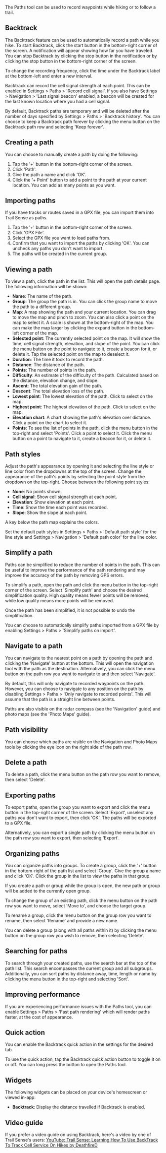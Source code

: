 The Paths tool can be used to record waypoints while hiking or to follow a trail.

## Backtrack
The Backtrack feature can be used to automatically record a path while you hike. To start Backtrack, click the start button in the bottom-right corner of the screen. A notification will appear showing how far you have traveled. You can stop Backtrack by clicking the stop button in the notification or by clicking the stop button in the bottom-right corner of the screen.

To change the recording frequency, click the time under the Backtrack label at the bottom-left and enter a new interval.

Backtrack can record the cell signal strength at each point. This can be enabled in Settings > Paths > 'Record cell signal'. If you also have Settings > Navigation > 'Last signal beacon' enabled, a beacon will be created for the last known location where you had a cell signal.

By default, Backtrack paths are temporary and will be deleted after the number of days specified by Settings > Paths > 'Backtrack history'. You can choose to keep a Backtrack path forever by clicking the menu button on the Backtrack path row and selecting 'Keep forever'.

## Creating a path
You can choose to manually create a path by doing the following:

1. Tap the '+' button in the bottom-right corner of the screen.
2. Click 'Path'.
3. Give the path a name and click 'OK'.
4. Click the '+ Point' button to add a point to the path at your current location. You can add as many points as you want.

## Importing paths
If you have tracks or routes saved in a GPX file, you can import them into Trail Sense as paths.

1. Tap the '+' button in the bottom-right corner of the screen.
2. Click 'GPX File'.
3. Select the GPX file you want to load paths from.
4. Confirm that you want to import the paths by clicking 'OK'. You can uncheck any paths you don't want to import.
5. The paths will be created in the current group.

## Viewing a path
To view a path, click the path in the list. This will open the path details page. The following information will be shown:

- **Name**: The name of the path.
- **Group**: The group the path is in. You can click the group name to move the path to a different group.
- **Map**: A map showing the path and your current location. You can drag to move the map and pinch to zoom. You can also click a point on the map to select it. A scale is shown at the bottom-right of the map. You can make the map larger by clicking the expand button in the bottom-left corner of the map.
- **Selected point**: The currently selected point on the map. It will show the time, cell signal strength, elevation, and slope of the point. You can click the menu button on the point to navigate to it, create a beacon for it, or delete it. Tap the selected point on the map to deselect it.
- **Duration**: The time it took to record the path.
- **Distance**: The distance of the path.
- **Points**: The number of points in the path.
- **Difficulty**: An estimate of the difficulty of the path. Calculated based on the distance, elevation change, and slope.
- **Ascent**: The total elevation gain of the path.
- **Descent**: The total elevation loss of the path.
- **Lowest point**: The lowest elevation of the path. Click to select on the map.
- **Highest point**: The highest elevation of the path. Click to select on the map.
- **Elevation chart**: A chart showing the path's elevation over distance. Click a point on the chart to select it.
- **Points**: To see the list of points in the path, click the menu button in the top-right and select 'Points'. Click a point to select it. Click the menu button on a point to navigate to it, create a beacon for it, or delete it.

## Path styles
Adjust the path's appearance by opening it and selecting the line style or line color from the dropdowns at the top of the screen. Change the appearance of the path's points by selecting the point style from the dropdown on the top-right. Choose between the following point styles:

- **None**: No points shown.
- **Cell signal**: Show cell signal strength at each point.
- **Elevation**: Show elevation at each point.
- **Time**: Show the time each point was recorded.
- **Slope**: Show the slope at each point.

A key below the path map explains the colors.

Set the default path styles in Settings > Paths > 'Default path style' for the line style and Settings > Navigation > 'Default path color' for the line color.

## Simplify a path
Paths can be simplified to reduce the number of points in the path. This can be useful to improve the performance of the path rendering and may improve the accuracy of the path by removing GPS errors.

To simplify a path, open the path and click the menu button in the top-right corner of the screen. Select 'Simplify path' and choose the desired simplification quality. High quality means fewer points will be removed, while low quality means more points will be removed.

Once the path has been simplified, it is not possible to undo the simplification.

You can choose to automatically simplify paths imported from a GPX file by enabling Settings > Paths > 'Simplify paths on import'.

## Navigate to a path
You can navigate to the nearest point on a path by opening the path and clicking the 'Navigate' button at the bottom. This will open the navigation tool with the path as the destination. Alternatively, you can click the menu button on the path row you want to navigate to and then select 'Navigate'.

By default, this will only navigate to recorded waypoints on the path. However, you can choose to navigate to any position on the path by disabling Settings > Paths > 'Only navigate to recorded points'. This will assume that the path is a straight line between points.

Paths are also visible on the radar compass (see the 'Navigation' guide) and photo maps (see the 'Photo Maps' guide).

## Path visibility
You can choose which paths are visible on the Navigation and Photo Maps tools by clicking the eye icon on the right side of the path row.

## Delete a path
To delete a path, click the menu button on the path row you want to remove, then select 'Delete'.

## Exporting paths
To export paths, open the group you want to export and click the menu button in the top-right corner of the screen. Select 'Export', unselect any paths you don't want to export, then click 'OK'. The paths will be exported to a GPX file. 

Alternatively, you can export a single path by clicking the menu button on the path row you want to export, then selecting 'Export'.

## Organizing paths
You can organize paths into groups. To create a group, click the '+' button in the bottom-right of the path list and select 'Group'. Give the group a name and click 'OK'. Click the group in the list to view the paths in that group.

If you create a path or group while the group is open, the new path or group will be added to the currently open group.

To change the group of an existing path, click the menu button on the path row you want to move, select 'Move to', and choose the target group.

To rename a group, click the menu button on the group row you want to rename, then select 'Rename' and provide a new name.

You can delete a group (along with all paths within it) by clicking the menu button on the group row you wish to remove, then selecting 'Delete'.

## Searching for paths
To search through your created paths, use the search bar at the top of the path list. This search encompasses the current group and all subgroups. Additionally, you can sort paths by distance away, time, length or name by clicking the menu button in the top-right and selecting 'Sort'.

## Improving performance
If you are experiencing performance issues with the Paths tool, you can enable Settings > Paths > 'Fast path rendering' which will render paths faster, at the cost of appearance.

## Quick action
You can enable the Backtrack quick action in the settings for the desired tab.

To use the quick action, tap the Backtrack quick action button to toggle it on or off. You can long press the button to open the Paths tool.

## Widgets
The following widgets can be placed on your device's homescreen or viewed in-app:

- **Backtrack**: Display the distance travelled if Backtrack is enabled.

## Video guide
If you prefer a video guide on using Backtrack, here's a video by one of Trail Sense's users: [YouTube: Trail Sense: Learning How To Use BackTrack To Track Cell Service On Hikes by DeathfireD](https://www.youtube.com/watch?v=7IC69LgBcRk)